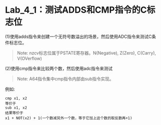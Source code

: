 <!--
 * @Author: Chengsen Dong 1034029664@qq.com
 * @Date: 2023-05-19 20:44:46
 * @LastEditors: Chengsen Dong 1034029664@qq.com
 * @LastEditTime: 2023-05-20 15:41:58
 * @FilePath: /OpenOS/src/arm64/lab4_1/README.md
 * @Description: 
 * Copyright (c) 2023 by ${git_name_email}(www.github.com/xddcore), All Rights Reserved. 
-->
# Lab_4_1：测试ADDS和CMP指令的C标志位

(1)使用adds指令来创建一个无符号数溢出的场景，然后使用ADC指令来测试C条件标志位。

> Note: nzcv标志位属于PSTATE寄存器。N(Negative), Z(Zero), C(Carry), V(OVerflow)

(2)使用cmp指令来比较两个数，然后使用adc指令来测试

> Note: A64指令集中cmp指令内部由sub指令实现。

例如:

```
cmp x1, x2
等价于
sub x1, x2
结果等价于
x1 + NOT(x2) + 1(一个数减另外一个数，等于它加上这个数的取反数再+1)
```

